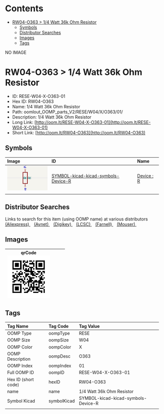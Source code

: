 



Contents
========

* [RW04-O363 > 1/4 Watt 36k Ohm Resistor](#rw04-o363--14-watt-36k-ohm-resistor)
	* [Symbols](#symbols)
	* [Distributor Searches](#distributor-searches)
	* [Images](#images)
	* [Tags](#tags)
  
NO IMAGE  
# RW04-O363 > 1/4 Watt 36k Ohm Resistor

- ID: RESE-W04-X-O363-01
- Hex ID: RW04-O363
- Name: 1/4 Watt 36k Ohm Resistor
- Path: oomlout_OOMP_parts_V2/RESE/W04/X/O363/01/
- Description: 1/4 Watt 36k Ohm Resistor
- Long Link: [http://oom.lt/RESE-W04-X-O363-01](http://oom.lt/RESE-W04-X-O363-01)
- Short Link: [http://oom.lt/RW04-O363](http://oom.lt/RW04-O363)

## Symbols
  

|Image|ID|Name|
| :--- | :--- | :--- |
|[![](https://raw.githubusercontent.com/oomlout/oomlout_OOMP_eda_V2/main/SYMBOL/kicad/kicad-symbols/Device/R/image_140.png)](https://github.com/oomlout/oomlout_OOMP_eda_V2/tree/main/SYMBOL/kicad/kicad-symbols/Device/R/)|[SYMBOL-kicad-kicad-symbols-Device-R](https://github.com/oomlout/oomlout_OOMP_eda_V2/tree/main/SYMBOL/kicad/kicad-symbols/Device/R/)|[Device : R](https://github.com/oomlout/oomlout_OOMP_eda_V2/tree/main/SYMBOL/kicad/kicad-symbols/Device/R/)|
||||

## Distributor Searches
  
Links to search for this item (using OOMP name) at various distributors  
[(Aliexpress) ](https://www.aliexpress.com/wholesale?SearchText=11171/4+Watt+36k+Ohm+Resistor)&nbsp;&nbsp;&nbsp;[(Avnet) ](https://www.avnet.com/shop/us/search/1/4+Watt+36k+Ohm+Resistor)&nbsp;&nbsp;&nbsp;[(Digikey) ](https://www.digikey.co.uk/en/products/result?s=1/4+Watt+36k+Ohm+Resistor)&nbsp;&nbsp;&nbsp;[(LCSC) ](https://www.lcsc.com/search?q=1/4+Watt+36k+Ohm+Resistor)&nbsp;&nbsp;&nbsp;[(Farnell) ](https://uk.farnell.com/search?st=1/4+Watt+36k+Ohm+Resistor)&nbsp;&nbsp;&nbsp;[(Mouser) ](https://www.mouser.com/c/?q=1/4+Watt+36k+Ohm+Resistor)&nbsp;&nbsp;&nbsp;
## Images
  

|qrCode<br>[![](https://raw.githubusercontent.com/oomlout/oomlout_OOMP_parts_V2/main/RESE/W04/X/O363/01/qrCode_140.png)](https://github.com/oomlout/oomlout_OOMP_parts_V2/tree/main/RESE/W04/X/O363/01/qrCode.png)||||
| :---: | :---: | :---: | :---: |

## Tags
  

|Tag Name|Tag Code|Tag Value|
| :--- | :--- | :--- |
|OOMP Type|oompType|RESE|
|OOMP Size|oompSize|W04|
|OOMP Color|oompColor|X|
|OOMP Description|oompDesc|O363|
|OOMP Index|oompIndex|01|
|Full OOMP ID|oompID|RESE-W04-X-O363-01|
|Hex ID (short code)|hexID|RW04-O363|
|name|name|1/4 Watt 36k Ohm Resistor|
|Symbol Kicad|symbolKicad|SYMBOL-kicad-kicad-symbols-Device-R|
||||
